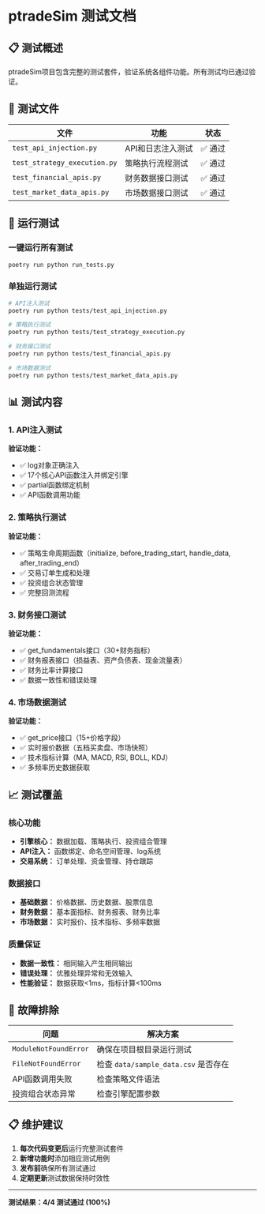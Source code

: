 # ptradeSim 测试文档

## 📋 测试概述

ptradeSim项目包含完整的测试套件，验证系统各组件功能。所有测试均已通过验证。

## 🧪 测试文件

| 文件 | 功能 | 状态 |
|------|------|------|
| `test_api_injection.py` | API和日志注入测试 | ✅ 通过 |
| `test_strategy_execution.py` | 策略执行流程测试 | ✅ 通过 |
| `test_financial_apis.py` | 财务数据接口测试 | ✅ 通过 |
| `test_market_data_apis.py` | 市场数据接口测试 | ✅ 通过 |

## 🚀 运行测试

### 一键运行所有测试
```bash
poetry run python run_tests.py
```

### 单独运行测试
```bash
# API注入测试
poetry run python tests/test_api_injection.py

# 策略执行测试
poetry run python tests/test_strategy_execution.py

# 财务接口测试
poetry run python tests/test_financial_apis.py

# 市场数据测试
poetry run python tests/test_market_data_apis.py
```

## 📊 测试内容

### 1. API注入测试
**验证功能：**
- ✅ log对象正确注入
- ✅ 17个核心API函数注入并绑定引擎
- ✅ partial函数绑定机制
- ✅ API函数调用功能

### 2. 策略执行测试
**验证功能：**
- ✅ 策略生命周期函数（initialize, before_trading_start, handle_data, after_trading_end）
- ✅ 交易订单生成和处理
- ✅ 投资组合状态管理
- ✅ 完整回测流程

### 3. 财务接口测试
**验证功能：**
- ✅ get_fundamentals接口（30+财务指标）
- ✅ 财务报表接口（损益表、资产负债表、现金流量表）
- ✅ 财务比率计算接口
- ✅ 数据一致性和错误处理

### 4. 市场数据测试
**验证功能：**
- ✅ get_price接口（15+价格字段）
- ✅ 实时报价数据（五档买卖盘、市场快照）
- ✅ 技术指标计算（MA, MACD, RSI, BOLL, KDJ）
- ✅ 多频率历史数据获取

## 📈 测试覆盖

### 核心功能
- **引擎核心：** 数据加载、策略执行、投资组合管理
- **API注入：** 函数绑定、命名空间管理、log系统
- **交易系统：** 订单处理、资金管理、持仓跟踪

### 数据接口
- **基础数据：** 价格数据、历史数据、股票信息
- **财务数据：** 基本面指标、财务报表、财务比率
- **市场数据：** 实时报价、技术指标、多频率数据

### 质量保证
- **数据一致性：** 相同输入产生相同输出
- **错误处理：** 优雅处理异常和无效输入
- **性能验证：** 数据获取<1ms，指标计算<100ms

## 🔧 故障排除

| 问题 | 解决方案 |
|------|----------|
| `ModuleNotFoundError` | 确保在项目根目录运行测试 |
| `FileNotFoundError` | 检查 `data/sample_data.csv` 是否存在 |
| API函数调用失败 | 检查策略文件语法 |
| 投资组合状态异常 | 检查引擎配置参数 |

## 📋 维护建议

1. **每次代码变更后**运行完整测试套件
2. **新增功能时**添加相应测试用例
3. **发布前**确保所有测试通过
4. **定期更新**测试数据保持时效性

---

**测试结果：4/4 测试通过 (100%)**
